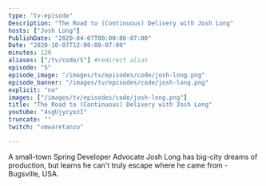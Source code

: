 ```yaml
---
type: "tv-episode"
Description: "The Road to (Continuous) Delivery with Josh Long"
hosts: ["Josh Long"]
PublishDate: "2020-04-07T00:00:00-07:00"
Date: "2020-10-07T12:00:00-07:00"
minutes: 120
aliases: ["/tv/code/5"] #redirect alias
episode: "5"
episode_image: "/images/tv/episodes/code/josh-long.png"
episode_banner: "/images/tv/episodes/code/josh-long.png"
explicit: "no"
images: ["/images/tv/episodes/code/josh-long.png"]
title: "The Road to (Continuous) Delivery with Josh Long"
youtube: "4sgUjycyxzI"
truncate: ""
twitch: "vmwaretanzu"

---
```


A small-town Spring Developer Advocate Josh Long has big-city dreams of production, but learns he can't truly escape where he came from - Bugsville, USA.
